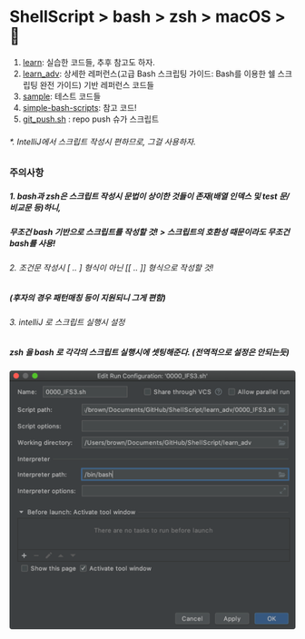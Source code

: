 # ShellScript > bash > zsh > macOS > 🤡

1. [learn](learn): 실습한 코드들, 추후 참고도 하자.
2. [learn_adv](learn_adv): 상세한 레퍼런스(고급 Bash 스크립팅 가이드: Bash를 이용한 쉘 스크립팅 완전 가이드) 기반 레퍼런스 코드들
3. [sample](sample): 테스트 코드들
4. [simple-bash-scripts](simple-bash-scripts): 참고 코드!
5. [git_push.sh](git_push.sh) : repo push 슈가 스크립트

###### *. IntelliJ에서 스크립트 작성시 편하므로, 그걸 사용하자. 

### 주의사항
##### 1. bash과 zsh은 스크립트 작성시 문법이 상이한 것들이 존재(배열 인덱스 및 test 문/비교문 등)하니, 
##### 무조건 bash 기반으로 스크립트를 작성할 것! > 스크립트의 호환성 때문이라도 무조건 bash를 사용!
   
###### 2. 조건문 작성시 [ .. ] 형식이 아닌 [[ .. ]] 형식으로 작성할 것!
##### (후자의 경우 패턴매칭 등이 지원되니 그게 편함)
   
###### 3. intelliJ 로 스크립트 실행시 설정
##### zsh 을 bash 로 각각의 스크립트 실행시에 셋팅해준다. (전역적으로 설정은 안되는듯)
   
   ![설정](./IntelliJ_script_exec_setting.png)
